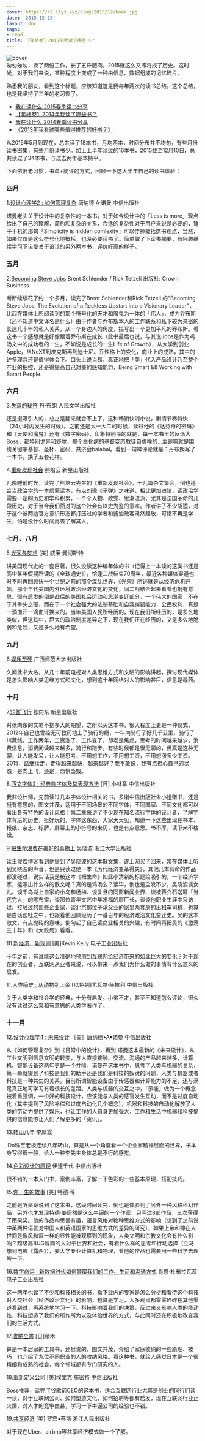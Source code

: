 ```yaml
---
cover: https://c2.llyz.xyz/blog/2015/12/book.jpg
date: '2015-12-10'
layout: doc
tags:
- read
title: 【年終卷】2015年我读了哪些书？
---
```


![cover](https://c2.llyz.xyz/blog/2015/12/book.jpg)  
匆匆匆匆，换了两份工作，长了五斤肥肉，2015就这么又即将成了历史。这时光，对于我们来说，某种程度上变成了一种由信息、数据组成的记忆碎片。

熟悉我的朋友，看到这个标题，应该知道这是我每年两次的读书总结。这个总结，也是我坚持了三年的老习惯了。

- [我在读什么:2015春季读书分享](https://luolei.org/what-i-read-in-2015-spring/)
- [【年終卷】2014年我读了哪些书？](https://luolei.org/what-i-read-in-2014/)
- [我在读什么:2014春季读书分享](https://luolei.org/what-i-read-in-2014-spring/)
- [《2013年我看过哪些值得推荐的好书？》](https://luolei.org/books-i-read-in-2013/)

从2015年5月到现在，总共读了18本书，月均两本，时间分布并不均匀，有些月份读书密集，有些月份读书少。加上上半年读过的16本书，2015截至12月10日，总共读过了34本书，与过去两年基本持平。

下面依旧老习惯，书单+简评的方式，回顾一下这大半年自己的读书体验：

### 四月

1.[设计心理学2 : 如何管理复杂](https://book.douban.com/subject/6750510/) 唐纳德·A·诺曼 中信出版社

诺曼老头关于设计中的复杂性的一本书，对于如今设计中的「Less is more」观点给出了自己的理解，简约和复杂的关系，合适的复杂性对于用户来说是必要的，锤子手机的那句「Simplicity is hidden comlexity」可以传神概括这书观点，当然，如果仅仅是这么符号化地概括，也没必要读书了。简单做了下读书摘要，有兴趣继续学习下诺曼关于设计的另外两本书，评价好高的样子。

### 五月

2.[Becoming Steve Jobs](https://book.douban.com/subject/26335642/) Brent Schlender / Rick Tetzeli 出版社: Crown Business

断断续续花了约一个多月，读完了Brent Schlender和Rick Tetzeli 的"Becoming Steve Jobs: The Evolution of a Reckless Upstart into a Visionary Leader"，比起在媒体上所阅读到的那个符号化的天才和魔鬼为一体的「伟人」，成为乔布斯（还不知道中文译名是什么）由于作者与乔布斯本人的工作联系和私下较为亲密的长达几十年的私人关系，从一个身边人的角度，描写出一个更加平凡的乔布斯。看这书一个感想就是好像跟着乔布斯在成长（此书最后也说，与其说Jobs是作为鸡汤文中的成功者的一生，不如说是成长的一生Life of Growth），从大学到创业Apple，从NeXT到皮克斯再到迪士尼。乔性格上的变化，商业上的成熟，其中的许多理念还是值得体会下。口头上说当易，真正地把「美」代入产品设计乃至整个产业的把控，还是得提高自己对美的感知能力，Being Smart && Working with Samrt People.

### 六月

3.[失落的秘符](https://book.douban.com/subject/4171951/) 丹·布朗 人民文学出版社

还是挺吸引人的，总之是翻来就合不上了，这种畅销快消小说，剧情节奏特快（24小时内发生的时候）。之前还是大一大二的时候，读过他的《达芬奇的密码》和《天使和魔鬼》还有《数字密码》，印象特别深的就是，每一本书里的反派大Boss，都特别诡异和舒尔，那个白化病的基督变态教徒自虐啥的…主题嘛就是围绕关键字基督、圣杯、密码、共济会balabal。看到一句神评论就是：丹布朗写了一本书，换了五套花样。

4.[重新发现社会](https://book.douban.com/subject/4199761/) 熊培云 新星出版社

几晚睡前时光，读完了熊培云先生的《重新发现社会》，十几篇杂文集合，倒也适合当政治学的一本启蒙读本，有点刘瑜《子弹》之味道，相比更加进阶，读政治学需要一定的历史和学科积累，一个个人物、政党、思潮流派，尤其是法国革命的几段历史，对于当今我们面对的这个社会有以史为鉴的意味。作者讲了不少胡适，对于这个被两边官方意识形态都打压过的学者和酱油政客肃然起敬，可惜不再是学生，怕是没什么时间再去了解其人。

### 七月、八月

5.[光荣与梦想](https://book.douban.com/subject/1005492/) \[美\] 威廉·曼彻斯特

讲美国现代史的一套巨著，很久没读这种编年体的书（记得上一本读的这类书还是高中某年假期所读的《全球通史》），恰逢二战结束70周年，最近各种媒体渠道也时不时再回顾快一个世纪之前的那个混乱世界，《光荣》所述就是从经济危机开始，那个年代美国内外环境政治经济文化的变化，同二战结合起来看看也挺有意思。很有启发的倒是战后的美国社会运动和思潮变迁部分，一个伟大的国家，不在于其拳头之硬，而在于一个社会强大的法制基础和自我纠错能力，公民权利，真是一滴血汗一滴血汗换来的。当年美国人民所经历的，现在我们所经历的，是多么地类似，但这其中，巨大的政治制度差异之下，现在我们正在经历的，又是多么地脆弱和危险，又是多么地有希望。

### 九月

6.[娱乐至死](https://book.douban.com/subject/1062193/) 广西师范大学出版社

久闻此书大名，从几十年前电视对人类思维方式和文明的影响讲起，探讨现代媒体是怎么影响人类思维方式和文化，想到这十年网络对人的影响甚巨，信息是毒药。

### 十月

7.[短暂飞行](https://book.douban.com/subject/25900807/) 张向东 新星出版社

对张向东的文笔不抱多大的期望，之所以买这本书，很大程度上更是一种仪式，2012年自己也曾经无可救药地上了骑行的瘾，一年内骑行了好几千公里，骑行了川藏线，工作两年，工资涨了，工作变了，却老是焦虑，思考的时间越来越少，消费信息，消费阅读越来越多，骑行和跑步，有些时候都是很无聊的，但真是这种无聊，让人能发呆，让人能思考，不用想工作，不用想工资，不用想涨多少工资。2015，路继续走，走得越来越快，越来越好？我不敢说，我有点担心自己的状态，是向上飞，还是，恐惧坠毁。

8.[西文字体2 : 经典款字体及其表现方法](https://book.douban.com/subject/26429444/) \[日\] 小林章 中信出版社

我非设计师，先前读过几本字体设计相关的书，多谢中信出版社朱小姐赠书，还是挺有意思的，图文并茂，适用于不同场景的不同字体，不同国家、不同文化都可以看出各有特色的设计风格；第二章采访了不少现在知名流行字体的设计者，了解字体背后的历史，挺好玩的，字体这东西，大家天天见，知道一下这些出现在书本、报纸、杂志、标牌、屏幕上的小符号的来历，也是有点意思。书不厚，读下来不枯燥。

9.[把生命浪费在美好的事物上](https://book.douban.com/subject/26390229/) 吴晓波 浙江大学出版社

读王俊煜博客看到他提到了吴晓波的这本散文集，遂上网买了回来，常在媒体上听到吴晓波的声音，但是只读过他一本《历代经济变革得失》，其他几本有命的作品都没碰过，说实话我是被这本《把生命》如此小清新的标题给吸引的，一个经济学家，能写出什么样的散文呢？真的是鸡汤么？读毕，倒也是启发不少，吴晓波谈女儿、谈千岛湖上自家的小岛和杨梅、谈复旦的同窗新闻业界、谈被蒋介石送匾「当代完人」的陈布雷，谈那位青年文艺中年发福的廖厂长，谈谈他职业生涯中采访过、接触过的那些企业家，谈北京那位子承父业的家里两套房的出租车司机，也算是白话谈吐之中，也跟着他回顾经历了一番百年的经济政治文化变迁史。吴的这本散文，有点抛砖的意味，倒勾起了自己读商业相关的兴趣，有时间再把吴的《激荡三十年》和《大败局》看看。

10.[新经济，新规则](https://book.douban.com/subject/25908079/) \[美\]Kevin Kelly 电子工业出版社

十年之前，有谁能这么准确地预测到互联网给经济带来的如此巨大的变化？对于现在的创业者、互联网从业者来说，可以带来一点我们为什么做的事情有什么意义的启发。

11.[人类简史 : 从动物到上帝](https://book.douban.com/subject/25985021/) \[以色列\]尤瓦尔·赫拉利 中信出版社

关于人类学和社会学的经典，十分有启发。小弟不才，甚至不知道怎么评论，很久没有读过这么爽和有意思的人类学著作了。

### 十一月

12.[设计心理学4 : 未来设计](https://book.douban.com/subject/26647363/) ［美］唐纳德•A•诺曼 中信出版社

从《如何管理复杂》到《日常中的设计》，再到 诺曼这本最新的《未来设计》，从工业文明到信息文明的转变，与人直接接触、交流、沟通的产品越来越多，计算机、智能设备这两年更是一个井喷。诺曼在这本书中，思考了人类与机器的关系，第一章就提到了科技是我们的助手还是我们是科技的奴隶的问题，人类与机器或者科技是一种共生的关系。目前所谓智能设备由于传感器和计算能力的不足，还与满足真正地可学习有着很长的差距。人类与机器的交互之中，「示能」做为一个概念被着重强调，一个好的科技设计，应该能与人类的感官发生互动，而不是过度自动化（其中提到了风险补偿和过度自动化几个概念），机器和科技的自动化解放了人类的劳动力提供了娱乐，也让工作的人自身更加强大，工作和生活中机器和科技提供的信息能够让人们了解更多的「资讯」。

13.[转山八年](https://book.douban.com/subject/26268580/) 李厚霖

iDo珠宝老板连续八年转山，算是从一个角度看一个企业家精神层面的世界，书本身写得很一般，给人一种李先生身体总是不行的感觉。

14.[色彩设计的原理](https://book.douban.com/subject/6790599/) 伊達千代 中信出版社

很不错的一本入门书，案例丰富，了解一下色彩的一些基本原理，搭配技巧。

15.[你一生的故事](https://book.douban.com/subject/1187842/) \[美\] 特德·蒋

之前是听昊哥说到了这本书，这段时间读完，倒也是体验到了另外一种风格科幻作品，另外也才发现特德·姜居然是这么牛逼的一个作家，只写过8部作品，三次获得了雨果奖。他的作品构思很有趣，语言风格对物种思维方式的影响（想到了之前说中英两种语言对中国人和英语国家的思维方式的差异的研究），如果上帝和神在人世间是像风和雷一样的显性能被观察到的现象，人类文明和宗教文化会有什么影响？超级高BUG智商的人对于世界和社会，有着什么样的思考和行动选择（立马想到电影《露西》），姜大学专业计算机和物理，看他的作品也需要用一些科学去理解一下。

16.[数字命运 : 新数据时代如何颠覆我们的工作、生活和沟通方式](https://book.douban.com/subject/26391243/) 肖恩·杜布拉瓦茨 电子工业出版社

这一两年也读了不少和科技相关的书，看下业内的专家是怎么分析和看待这个科技对人类社会（经济政治文化）的影响，也算是学习，大多观点都零零碎碎在其他渠道看到过，再系统地学习一下。科技影响着我们的决策，反过来又影响人类的能动性，科技塑造了我们的所作所为以及体验世界的方式，与此同时还在积极地改变我们的生活方式。

17.[收納全書](https://book.douban.com/subject/25851843/) \[日\]積木

算是一本居家的工具书，还挺贵的，图文并茂，介绍了家庭收纳的一些原理、技巧，也介绍了九位不同职业的人的收纳风格。看这种书，就给人感觉日本是一个很精细和成熟的社会，每个领域都有专门研究的人。

18.[重新定义公司](https://book.douban.com/subject/26582822/) \[美\]埃里克·施密特 中信出版社

Boss推荐，读完了谷歌前CEO的这本书，适合互联网行业尤其是创业的同行们读一读，对于互联网公司、如何塑造文化、如何招聘等都有启发，现在互联网行业正火爆，对人才的竞争由甚，学习一下牛逼公司的经验也不错。

19.[共享经济](https://book.douban.com/subject/26611892/) \[美\] 罗宾•蔡斯 浙江人民出版社

对于现在Uber、airbnb等共享经济模式做一个了解。
